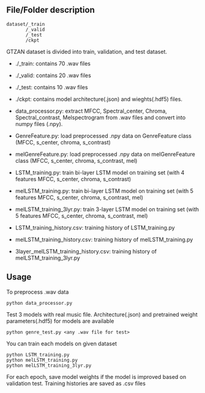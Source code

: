 ## File/Folder description
```
dataset/_train
       /_valid
       /_test
       /ckpt
```
 GTZAN dataset is divided into train, validation, and test dataset.
 - ./_train: contains 70 .wav files
 - ./_valid: contains 20 .wav files
 - ./_test: contains 10 .wav files
 - ./ckpt: contains model architecture(.json) and wieghts(.hdf5) files.

 - data_processor.py: extract MFCC, Spectral_center, Chroma, Spectral_contrast, Melspectrogram from .wav files and convert into numpy files (.npy). 
 - GenreFeature.py: load preprocessed .npy data on GenreFeature class (MFCC, s_center, chroma, s_contrast)
 - melGenreFeature.py: load preprocessed .npy data on melGenreFeature class (MFCC, s_center, chroma, s_contrast, mel)
 
 - LSTM_training.py: train bi-layer LSTM model on training set (with 4 features MFCC, s_center, chroma, s_contrast)
 - melLSTM_training.py: train bi-layer LSTM model on training set (with 5 features MFCC, s_center, chroma, s_contrast, mel)
 - melLSTM_training_3lyr.py: train 3-layer LSTM model on training set (with 5 features MFCC, s_center, chroma, s_contrast, mel)
 
 - LSTM_training_history.csv: training history of LSTM_training.py
 - melLSTM_training_history.csv: training history of melLSTM_training.py
 - 3layer_melLSTM_training_history.csv: training history of melLSTM_training_3lyr.py
 
## Usage
To preprocess .wav data
```
python data_processor.py
```

Test 3 models with real music file. Architecture(.json) and pretrained weight parameters(.hdf5) for models are available
```
python genre_test.py <any .wav file for test>
```

You can train each models on given dataset
```
python LSTM_training.py
python melLSTM_training.py
python melLSTM_training_3lyr.py
```
For each epoch, save model weights if the model is improved based on validation test.
Training histories are saved as .csv files
